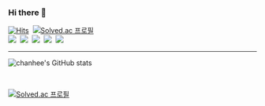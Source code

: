 ### Hi there 👋

[![Hits](https://hits.seeyoufarm.com/api/count/incr/badge.svg?url=https%3A%2F%2Fgithub.com%2Fgjbae1212%2Fhit-counter&title=VISIT)](https://github.com/chanhl22)&nbsp;
[![Solved.ac
프로필](http://mazassumnida.wtf/api/mini/generate_badge?boj=lch9502)](https://solved.ac/lch9502)  
<img src="https://img.shields.io/badge/Java-007396?style=flat-square&logo=Java&logoColor=white"/></a>&nbsp;
<img src="https://img.shields.io/badge/Spring-6DB33F?style=flat-square&logo=Spring&logoColor=white"/></a>&nbsp; 
<img src="https://img.shields.io/badge/Spring Boot-6DB33F?style=flat-square&logo=Spring Boot&logoColor=white"/></a>&nbsp; 
<img src="https://img.shields.io/badge/42Seoul-000000?style=flat-square&logo=42&logoColor=white"/></a>&nbsp;
<img src="https://img.shields.io/badge/Javascript-000000?style=flat-square&logo=Javascript&logoColor=white"/></a>&nbsp;

___
  
  
![chanhee's GitHub stats](https://github-readme-stats.vercel.app/api?username=chanhl22&show_icons=true&theme=radical)


<br/>

[![Solved.ac
프로필](http://mazassumnida.wtf/api/pastel/generate_badge?boj=lch9502)](https://solved.ac/lch9502)


<!--
**chanhl22/chanhl22** is a ✨ _special_ ✨ repository because its `README.md` (this file) appears on your GitHub profile.

Here are some ideas to get you started:
                
- 🔭 I’m currently working on ...
- 🌱 I’m currently learning ...
- 👯 I’m looking to collaborate on ...
- 🤔 I’m looking for help with ...
- 💬 Ask me about ...
- 📫 How to reach me: ...
- 😄 Pronouns: ...
- ⚡ Fun fact: ...
-->
